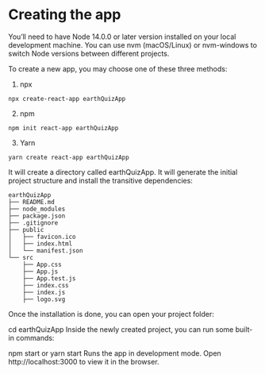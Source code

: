 # Creating the app
You’ll need to have Node 14.0.0 or later version installed on your local development machine. You can use nvm (macOS/Linux) or nvm-windows to switch Node versions between different projects.

To create a new app, you may choose one of these three methods:

1. npx
```
npx create-react-app earthQuizApp
```
2. npm
```
npm init react-app earthQuizApp
```
3. Yarn
```
yarn create react-app earthQuizApp
```

It will create a directory called earthQuizApp. It will generate the initial project structure and install the transitive dependencies:
```
earthQuizApp
├── README.md
├── node_modules
├── package.json
├── .gitignore
├── public
│   ├── favicon.ico
│   ├── index.html
│   └── manifest.json
└── src
    ├── App.css
    ├── App.js
    ├── App.test.js
    ├── index.css
    ├── index.js
    ├── logo.svg
```
Once the installation is done, you can open your project folder:

cd earthQuizApp
Inside the newly created project, you can run some built-in commands:

npm start or yarn start
Runs the app in development mode.
Open http://localhost:3000 to view it in the browser.
